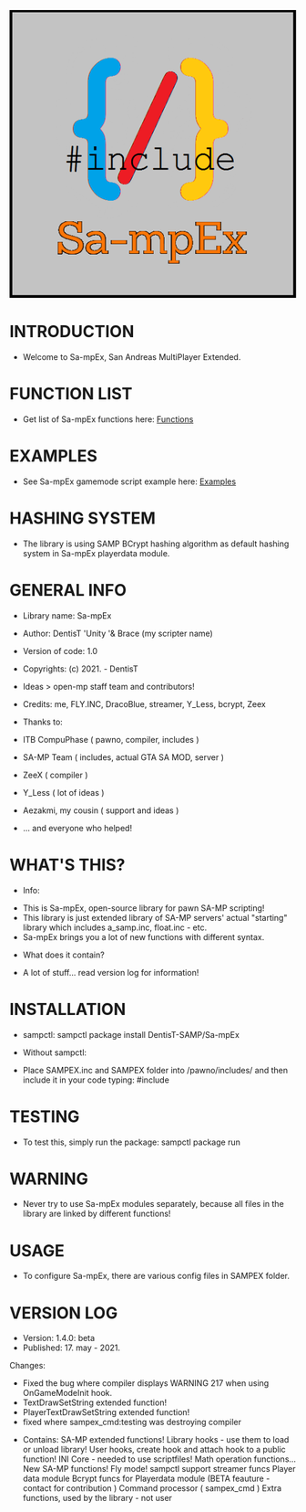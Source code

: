 ![logo](Sa-mpEx_logo.PNG)

INTRODUCTION
================

- Welcome to Sa-mpEx, San Andreas MultiPlayer Extended.

FUNCTION LIST
================

- Get list of Sa-mpEx functions here: 
[Functions](https://github.com/DentisT-SAMP/Sa-mpEx-Includes/blob/1.x/Sa-mpEx.md)

EXAMPLES
============

- See Sa-mpEx gamemode script example here:
[Examples](https://github.com/DentisT-SAMP/Sa-mpEx-Includes/blob/1.x/gamemodes/Sa-mpEx.pwn)

HASHING SYSTEM
=================

- The library is using SAMP BCrypt hashing algorithm as default
hashing system in Sa-mpEx playerdata module.

GENERAL INFO
================
- Library name: Sa-mpEx

- Author: DentisT 'Unity '& Brace (my scripter name)

- Version of code: 1.0

- Copyrights: (c) 2021. - DentisT

- Ideas > open-mp staff team and contributors!

- Credits: me, FLY.INC, DracoBlue, streamer, Y_Less, bcrypt, Zeex

- Thanks to:
* ITB CompuPhase ( pawno, compiler, includes )
* SA-MP Team ( includes, actual GTA SA MOD, server )
* ZeeX ( compiler )
* Y_Less ( lot of ideas )
* Aezakmi, my cousin ( support and ideas )

* ... and everyone who helped!

WHAT'S THIS?
===============

- Info:
* This is Sa-mpEx, open-source library for pawn SA-MP scripting!
* This library is just extended library of SA-MP servers' actual
"starting" library which includes a_samp.inc, float.inc - etc.
* Sa-mpEx brings you a lot of new functions with different syntax.

- What does it contain?
* A lot of stuff... read version log for information!

INSTALLATION
================

- sampctl:
	sampctl package install DentisT-SAMP/Sa-mpEx

- Without sampctl:
* Place SAMPEX.inc and SAMPEX folder into /pawno/includes/ and
then include it in your code typing:
	#include <SAMPEX>

TESTING
===========

- To test this, simply run the package:
	sampctl package run

WARNING
===========

- Never try to use Sa-mpEx modules separately, because all files in 
the library are linked by different functions!

USAGE
=========

- To configure Sa-mpEx, there are various config files in SAMPEX folder.

VERSION LOG
===============

- Version: 1.4.0: beta
- Published: 17. may - 2021.

Changes:
* Fixed the bug where compiler displays WARNING 217 when using OnGameModeInit hook.
* TextDrawSetString extended function!
* PlayerTextDrawSetString extended function!
* fixed where sampex_cmd:testing was destroying compiler

- Contains:
SA-MP extended functions!
Library hooks - use them to load or unload library!
User hooks, create hook and attach hook to a public function!
INI Core - needed to use scriptfiles!
Math operation functions...
New SA-MP functions!
Fly mode!
sampctl support
streamer funcs
Player data module
Bcrypt funcs for Playerdata module (BETA feauture - contact for contribution )
Command processor ( sampex_cmd )
Extra functions, used by the library - not user